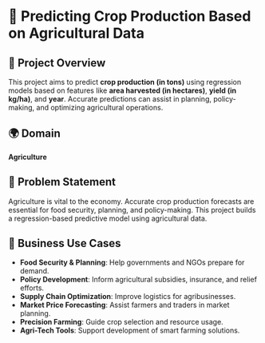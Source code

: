 # 🌾 Predicting Crop Production Based on Agricultural Data

## 📌 Project Overview

This project aims to predict **crop production (in tons)** using regression models based on features like **area harvested (in hectares)**, **yield (in kg/ha)**, and **year**. Accurate predictions can assist in planning, policy-making, and optimizing agricultural operations.

## 🌍 Domain

**Agriculture**

## 🎯 Problem Statement

Agriculture is vital to the economy. Accurate crop production forecasts are essential for food security, planning, and policy-making. This project builds a regression-based predictive model using agricultural data.

## 💼 Business Use Cases

* **Food Security & Planning**: Help governments and NGOs prepare for demand.  
* **Policy Development**: Inform agricultural subsidies, insurance, and relief efforts.  
* **Supply Chain Optimization**: Improve logistics for agribusinesses.  
* **Market Price Forecasting**: Assist farmers and traders in market planning.  
* **Precision Farming**: Guide crop selection and resource usage.  
* **Agri-Tech Tools**: Support development of smart farming solutions.

## 🤉 Project Approach

### 1️⃣ Data Preprocessing

* Handle missing values  
* Standardize metrics and filter relevant features

### 2️⃣ Exploratory Data Analysis (EDA)

* Analyze crop and region distributions  
* Identify trends over time  
* Study correlations between yield, area, and production  
* Detect outliers and anomalies

### 🔍📊 Types of Analysis – Key Highlights

- 🌾 Analyzed crop types and regional distribution to identify major crops and agricultural hotspots.  
- 📅 Examined yearly trends and growth patterns in area harvested, yield, and production.  
- 🌱 Explored relationships between area harvested and yield to infer resource utilization impact.  
- 🔗 Studied correlations between area, yield, and production to understand productivity.  
- 📊 Compared yields and production across crops and regions to identify high-performing ones.  
- 🚨 Detected outliers and anomalies to highlight unusual production or yield values.

### 3️⃣ Predictive Modeling

* Train regression models (e.g., Linear Regression, Random Forest)  
* Predict total **crop production** based on input features  
* Evaluate model performance using metrics like R², MAE, RMSE  

### 4️⃣ Streamlit Web App

* Interactive app for real-time crop production prediction  
* User inputs: crop, region, area, yield, year  
* Output: predicted production value
  
## 📊 4️⃣ Visualization

- 📍 Create interactive visuals using **Plotly**, **Streamlit**, or **Power BI**.
- 📉 Dynamic scatter plots and bar charts for species distribution.

## ✅ Outcomes

* Discover trends in crop yield and productivity  
* Build accurate models for production forecasting  
* Provide actionable insights for agriculture planning  
* Deliver a user-friendly interface via Streamlit  

---

## 🧰 Skills & Technologies

### 🖥️ Programming & Tools
- **Languages:** Python  
- **Libraries:** `pandas`, `matplotlib`, `plotly` ,  
- **Databases:** PostgreSQL, MySQL  
- **BI Tools:** Power BI

### 🔧 Data Science Skills
- 🧹 **Data Cleaning**
- 🔄 **Data Preprocessing**
- 📊 **Exploratory Data Analysis (EDA)**
- 📈 **Data Visualization** (Matplotlib, Plotly, Power BI)
- Machine Learning (Regression)
- Streamlit App Development

---


## ✨ Demo & Usage

1. Fetch the uncleaned dataset (in `.xlsx` format) and perform data cleaning.  
2. Execute `Data_Transformation_Cleaning_Preprocessing_Handling.ipynb` and `Crop_Production_EDA.ipynb`.  
3. Execute `Crop_Production_Model.ipynb` containing two models:  
   - Linear Regression  
   - Random Forest Regressor  
4. Run `Streamlit.py` to check live predictions.


##  PowerBi Report

**Streamlit Web App:** [https://predicting-crop-given-based-on-agricultural-data.streamlit.app/](https://predicting-crop-given-based-on-agricultural-data.streamlit.app/)
